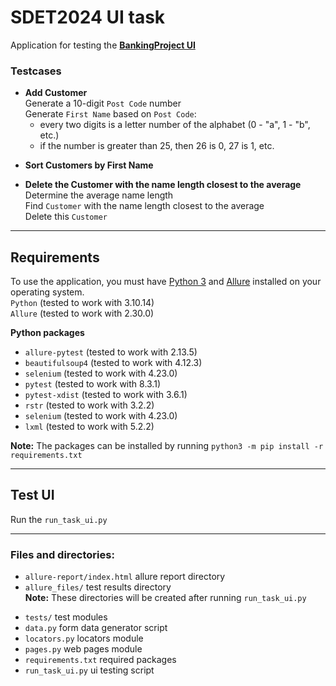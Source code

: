 # SDET2024 UI task

Application for testing the **[BankingProject UI](https://www.globalsqa.com/angularJs-protractor/BankingProject/#/manager)**

### Testcases
* **Add Customer**  
    Generate a 10-digit `Post Code` number  
    Generate `First Name` based on `Post Code`:
    - every two digits is a letter number of the alphabet (0 - "a", 1 - "b", etc.)
    - if the number is greater than 25, then 26 is 0, 27 is 1, etc.

- **Sort Customers by First Name**

* **Delete the Customer with the name length closest to the average**  
    Determine the average name length  
    Find `Customer` with the name length closest to the average  
    Delete this `Customer`
***


## Requirements
To use the application, you must have [Python 3](https://www.python.org/downloads/) 
and [Allure](https://allurereport.org/docs/install/) installed on your operating system.  
`Python` (tested to work with 3.10.14)  
`Allure` (tested to work with 2.30.0)

**Python packages**
* `allure-pytest` (tested to work with 2.13.5)  
* `beautifulsoup4` (tested to work with 4.12.3)  
* `selenium` (tested to work with 4.23.0)  
* `pytest` (tested to work with 8.3.1)  
* `pytest-xdist` (tested to work with 3.6.1)  
* `rstr` (tested to work with 3.2.2)  
* `selenium` (tested to work with 4.23.0)  
* `lxml` (tested to work with 5.2.2)  

**Note:** The packages can be installed by running `python3 -m pip install -r requirements.txt`
***


## Test UI
Run the `run_task_ui.py`
***


### Files and directories:
- `allure-report/index.html` allure report directory
- `allure_files/` test results directory  
**Note:** These directories will be created after running `run_task_ui.py`

* `tests/` test modules
* `data.py` form data generator script
* `locators.py` locators module
* `pages.py` web pages module
* `requirements.txt` required packages
* `run_task_ui.py` ui testing script
